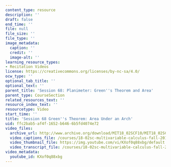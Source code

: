 ```yaml
---
content_type: resource
description: ''
draft: false
end_time: ''
file: null
file_size: ''
file_type: ''
image_metadata:
  caption: ''
  credit: ''
  image-alt: ''
learning_resource_types:
- Recitation Videos
license: https://creativecommons.org/licenses/by-nc-sa/4.0/
ocw_type: ''
optional_tab_title: ''
optional_text: ''
parent_title: 'Session 68: Planimeter: Green''s Theorem and Area'
parent_type: CourseSection
related_resources_text: ''
resource_index_text: ''
resourcetype: Video
start_time: ''
title: 'Session 68 Green''s Theorem: Area Under an Arch'
uid: ffc2bab5-af4f-1652-b646-6b5fd4074e72
video_files:
  archive_url: http://www.archive.org/download/MIT18_02SCF10/MIT18_02SCF10Rec_45a_300k.mp4
  video_captions_file: /courses/18-02sc-multivariable-calculus-fall-2010/b446b5486b165132b6e07e6bfbc6ca42_KXof0q88xbg.vtt
  video_thumbnail_file: https://img.youtube.com/vi/KXof0q88xbg/default.jpg
  video_transcript_file: /courses/18-02sc-multivariable-calculus-fall-2010/e10b1d077f50dec633b4ddad230aadb4_KXof0q88xbg.pdf
video_metadata:
  youtube_id: KXof0q88xbg
---
```

